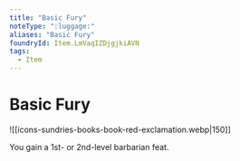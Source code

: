```yaml
---
title: "Basic Fury"
noteType: ":luggage:"
aliases: "Basic Fury"
foundryId: Item.LmVaqIZDjgjkiAVN
tags:
  - Item
---
```


# Basic Fury
![[icons-sundries-books-book-red-exclamation.webp|150]]

You gain a 1st- or 2nd-level barbarian feat.
